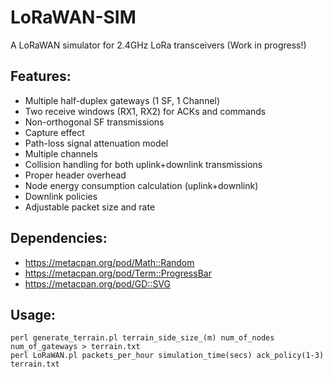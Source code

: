 # LoRaWAN-SIM
A LoRaWAN simulator for 2.4GHz LoRa transceivers (Work in progress!)


## Features:
- Multiple half-duplex gateways (1 SF, 1 Channel)
- Two receive windows (RX1, RX2) for ACKs and commands
- Non-orthogonal SF transmissions
- Capture effect
- Path-loss signal attenuation model
- Multiple channels
- Collision handling for both uplink+downlink transmissions
- Proper header overhead
- Node energy consumption calculation (uplink+downlink)
- Downlink policies
- Adjustable packet size and rate

## Dependencies:
- https://metacpan.org/pod/Math::Random
- https://metacpan.org/pod/Term::ProgressBar
- https://metacpan.org/pod/GD::SVG

## Usage:
```
perl generate_terrain.pl terrain_side_size_(m) num_of_nodes num_of_gateways > terrain.txt
perl LoRaWAN.pl packets_per_hour simulation_time(secs) ack_policy(1-3) terrain.txt
```

